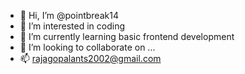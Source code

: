 - 👋 Hi, I’m @pointbreak14
- 👀 I’m interested in coding  
- 🌱 I’m currently learning basic frontend development
- 💞️ I’m looking to collaborate on ...
- 📫 rajagopalants2002@gmail.com

<!---
pointbreak14/pointbreak14 is a ✨ special ✨ repository because its `README.md` (this file) appears on your GitHub profile.
You can click the Preview link to take a look at your changes.
--->
